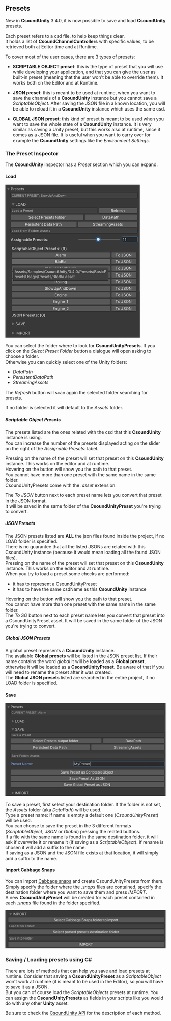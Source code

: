 ## Presets

New in **CsoundUnity** 3.4.0, it is now possible to save and load **CsoundUnity** presets.

Each preset refers to a csd file, to help keep things clear.  
It holds a list of **CsoundChannelControllers** with specific values, to be retrieved both at Editor time and at Runtime.  

To cover most of the user cases, there are 3 types of presets:

- **SCRIPTABLE OBJECT preset**: this is the type of preset that you will use while developing your application, and that you can give the user as built-in preset (meaning that the user won't be able to override them). 
It works both on the Editor and at Runtime.

- **JSON preset**: this is meant to be used at runtime, when you want to save the channels of a **CsoundUnity** instance but you cannot save a *ScriptableObject*. After saving the JSON file in a known location, you will be able to reload it in a **CsoundUnity** instance which uses the same csd.

- **GLOBAL JSON preset**: this kind of preset is meant to be used when you want to save the whole state of a **CsoundUnity** instance. It is very similar as saving a Unity preset, but this works also at runtime, since it comes as a JSON file. It is useful when you want to carry over for example the **CsoundUnity** settings like the *Environment Settings*.

### The Preset Inspector

The **CsoundUnity** inspector has a *Preset* section which you can expand.

<a name="load"></a>
#### Load

<img src="images/presets_load.jpg" alt="Presets Load"/>

You can select the folder where to look for **CsoundUnityPresets**.
If you click on the *Select Preset Folder* button a dialogue will open asking to choose a folder.  
Otherwise you can quickly select one of the Unity folders: 

- *DataPath*
- *PersistentDataPath*
- *StreamingAssets*

The *Refresh* button will scan again the selected folder searching for presets.

If no folder is selected it will default to the *Assets* folder.

<a name="scriptable-object-presets"></a>
##### Scriptable Object Presets

The presets listed are the ones related with the csd that this **CsoundUnity** instance is using.  
You can increase the number of the presets displayed acting on the slider on the right of the *Assignable Presets:* label.

Pressing on the name of the preset will set that preset on this **CsoundUnity** instance. This works on the editor and at runtime.  
Hovering on the button will show you the path to that preset.  
You cannot have more than one preset with the same name in the same folder.  
CsoundUnityPresets come with the *.asset* extension.

The *To JSON* button next to each preset name lets you convert that preset in the JSON format.  
It will be saved in the same folder of the **CsoundUnityPreset** you're trying to convert.

<a name="json-presets"></a>
##### JSON Presets

The JSON presets listed are **ALL** the json files found inside the project, if no LOAD folder is specified.   
There is no guarantee that all the listed JSONs are related with this CsoundUnity instance (because it would mean loading all the found JSON files).  
Pressing on the name of the preset will set that preset on this **CsoundUnity** instance. This works on the editor and at runtime.  
When you try to load a preset some checks are performed: 

- it has to represent a CsoundUnityPreset
- it has to have the same csdName as this **CsoundUnity** instance

Hovering on the button will show you the path to that preset.  
You cannot have more than one preset with the same name in the same folder.  
The *To SO* button next to each preset name lets you convert that preset into a CsoundUnityPreset asset.
It will be saved in the same folder of the JSON you're trying to convert.

<a name="global-json-presets"></a>
##### Global JSON Presets

A global preset represents a **CsoundUnity** instance.  
The available **Global presets** will be listed in the JSON preset list.
If their name contains the word *global* it will be loaded as a **Global preset**, otherwise it will be loaded as a **CsoundUnityPreset**. Be aware of that if you will need to rename the preset after it was created.  
The **Global JSON presets** listed are searched in the entire project, if no LOAD folder is specified.   

<a name="save"></a>
#### Save

<img src="images/presets_save.jpg" alt="Presets Save"/>

To save a preset, first select your destination folder. If the folder is not set, the *Assets* folder (aka *DataPath*) will be used.  
Type a preset name: if name is empty a default one (*CsoundUnityPreset*) will be used.  
You can choose to save the preset in the 3 different formats (*ScriptableObject*, *JSON* or *Global*) pressing the related buttons.  
If a file with the same name is found in the same destination folder, it will ask if overwrite it or rename it (if saving as a *ScriptableObject*). If rename is chosen it will add a suffix to the name.   
If saving as a JSON and the JSON file exists at that location, it will simply add a suffix to the name.

<a name="import-cabbage-snaps"></a>
#### Import Cabbage Snaps

You can import [Cabbage snaps](https://cabbageaudio.com/docs/presets/) and create CsoundUnityPresets from them.
Simply specify the folder where the *.snaps* files are contained, specify the destination folder where you want to save them and press *IMPORT*.  
A new **CsoundUnityPreset** will be created for each preset contained in each *.snaps* file found in the folder specified. 

<img src="images/presets_import.jpg" alt="Presets Import"/>

### Saving / Loading presets using C#

There are lots of methods that can help you save and load presets at runtime.
Consider that saving a **CsoundUnityPreset** as a *ScriptableObject* won't work at runtime (it is meant to be used in the Editor), so you will have to save it as a JSON.  
But you can of course load the *ScriptableObjects* presets at runtime. You can assign the **CsoundUnityPresets** as fields in your scripts like you would do with any other **Unity** asset.  

Be sure to check the [CsoundUnity API](http://rorywalsh.github.io/CsoundUnity/html/index.html) for the description of each method.